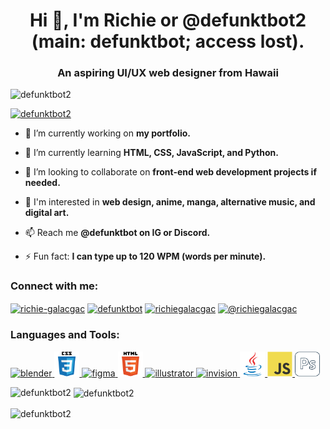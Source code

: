 <h1 align="center">Hi 👋, I'm Richie or @defunktbot2 (main: defunktbot; access lost).</h1>
<h3 align="center">An aspiring UI/UX web designer from Hawaii</h3>

<p align="left"> <img src="https://komarev.com/ghpvc/?username=defunktbot2&label=Profile%20views&color=0e75b6&style=flat" alt="defunktbot2" /> </p>

<p align="left"> <a href="https://github.com/ryo-ma/github-profile-trophy"><img src="https://github-profile-trophy.vercel.app/?username=defunktbot2" alt="defunktbot2" /></a> </p>

- 🔭 I’m currently working on **my portfolio.**

- 🌱 I’m currently learning **HTML, CSS, JavaScript, and Python.**

- 👯 I’m looking to collaborate on **front-end web development projects if needed.**

- 👀 I'm interested in **web design, anime, manga, alternative music, and digital art.**

- 📫 Reach me **@defunktbot on IG or Discord.**

- ⚡ Fun fact: **I can type up to 120 WPM (words per minute).**

<h3 align="left">Connect with me:</h3>
<p align="left">
<a href="https://linkedin.com/in/richie-galacgac" target="blank"><img align="center" src="https://raw.githubusercontent.com/rahuldkjain/github-profile-readme-generator/master/src/images/icons/Social/linked-in-alt.svg" alt="richie-galacgac" height="30" width="40" /></a>
<a href="https://instagram.com/defunktbot" target="blank"><img align="center" src="https://raw.githubusercontent.com/rahuldkjain/github-profile-readme-generator/master/src/images/icons/Social/instagram.svg" alt="defunktbot" height="30" width="40" /></a>
<a href="https://www.behance.net/richiegalacgac" target="blank"><img align="center" src="https://raw.githubusercontent.com/rahuldkjain/github-profile-readme-generator/master/src/images/icons/Social/behance.svg" alt="richiegalacgac" height="30" width="40" /></a>
<a href="https://www.youtube.com/@richiegalacgac" target="blank"><img align="center" src="https://raw.githubusercontent.com/rahuldkjain/github-profile-readme-generator/master/src/images/icons/Social/youtube.svg" alt="@richiegalacgac" height="30" width="40" /></a>
</p>

<h3 align="left">Languages and Tools:</h3>
<p align="left"> <a href="https://www.blender.org/" target="_blank" rel="noreferrer"> <img src="https://download.blender.org/branding/community/blender_community_badge_white.svg" alt="blender" width="40" height="40"/> </a> <a href="https://www.w3schools.com/css/" target="_blank" rel="noreferrer"> <img src="https://raw.githubusercontent.com/devicons/devicon/master/icons/css3/css3-original-wordmark.svg" alt="css3" width="40" height="40"/> </a> <a href="https://www.figma.com/" target="_blank" rel="noreferrer"> <img src="https://www.vectorlogo.zone/logos/figma/figma-icon.svg" alt="figma" width="40" height="40"/> </a> <a href="https://www.w3.org/html/" target="_blank" rel="noreferrer"> <img src="https://raw.githubusercontent.com/devicons/devicon/master/icons/html5/html5-original-wordmark.svg" alt="html5" width="40" height="40"/> </a> <a href="https://www.adobe.com/in/products/illustrator.html" target="_blank" rel="noreferrer"> <img src="https://www.vectorlogo.zone/logos/adobe_illustrator/adobe_illustrator-icon.svg" alt="illustrator" width="40" height="40"/> </a> <a href="https://www.invisionapp.com/" target="_blank" rel="noreferrer"> <img src="https://www.vectorlogo.zone/logos/invisionapp/invisionapp-icon.svg" alt="invision" width="40" height="40"/> </a> <a href="https://www.java.com" target="_blank" rel="noreferrer"> <img src="https://raw.githubusercontent.com/devicons/devicon/master/icons/java/java-original.svg" alt="java" width="40" height="40"/> </a> <a href="https://developer.mozilla.org/en-US/docs/Web/JavaScript" target="_blank" rel="noreferrer"> <img src="https://raw.githubusercontent.com/devicons/devicon/master/icons/javascript/javascript-original.svg" alt="javascript" width="40" height="40"/> </a> <a href="https://www.photoshop.com/en" target="_blank" rel="noreferrer"> <img src="https://raw.githubusercontent.com/devicons/devicon/master/icons/photoshop/photoshop-line.svg" alt="photoshop" width="40" height="40"/> </a> </p>

<p><img align="left" src="https://github-readme-stats.vercel.app/api/top-langs?username=defunktbot2&show_icons=true&locale=en&layout=compact" alt="defunktbot2" /></p>

<p>&nbsp;<img align="center" src="https://github-readme-stats.vercel.app/api?username=defunktbot2&show_icons=true&locale=en" alt="defunktbot2" /></p>

<p><img align="center" src="https://github-readme-streak-stats.herokuapp.com/?user=defunktbot2&" alt="defunktbot2" /></p>
